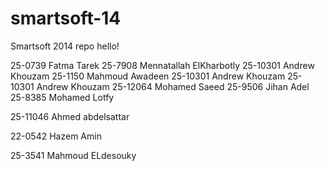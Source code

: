 smartsoft-14
============

Smartsoft 2014 repo
hello!

25-0739 Fatma Tarek
25-7908 Mennatallah ElKharbotly
25-10301 Andrew Khouzam
25-1150 Mahmoud Awadeen
25-10301 Andrew Khouzam
25-10301 Andrew Khouzam
25-12064 Mohamed Saeed
25-9506 Jihan Adel
25-8385 Mohamed Lotfy


25-11046 Ahmed abdelsattar




22-0542 Hazem Amin





25-3541 Mahmoud ELdesouky